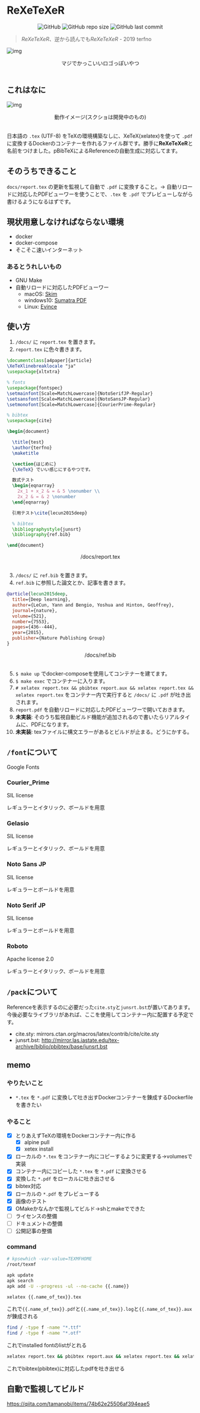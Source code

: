 # ReXeTeXeR
<div style="text-align:center;">

![GitHub](https://img.shields.io/github/license/terfno/rexetexer)  ![GitHub repo size](https://img.shields.io/github/repo-size/terfno/rexetexer)  ![GitHub last commit](https://img.shields.io/github/last-commit/terfno/rexetexer)

</div>

> *ReXeTeXeR*、逆から読んでも*ReXeTeXeR*  - 2019 terfno

![img](./design/logo.png)
<div style="text-align:center;">マジでかっこいいロゴっぽいやつ</div><br>

## これはなに
![img](design/img.png)
<div style="text-align:center;">動作イメージ(スクショは開発中のもの)</div><br>

日本語の `.tex` (UTF-8) をTeXの環境構築なしに、XeTeX(xelatex)を使って `.pdf` に変換するDockerのコンテナーを作れるファイル群です。勝手に**ReXeTeXeR**と名前をつけました。pBibTeXによるReferenceの自動生成に対応してます。

## そのうちできること
`docs/report.tex` の更新を監視して自動で `.pdf` に変換すること。→ 自動リロードに対応したPDFビューワーを使うことで、`.tex` を `.pdf` でプレビューしながら書けるようになるはずです。

## 現状用意しなければならない環境
* docker
* docker-compose
* そこそこ速いインターネット

### あるとうれしいもの
* GNU Make
* 自動リロードに対応したPDFビューワー
  * macOS: [Skim](https://skim-app.sourceforge.io/)
  * windows10: [Sumatra PDF](https://www.sumatrapdfreader.org/)
  * Linux: [Evince](https://wiki.gnome.org/Apps/Evince)

## 使い方
1. `/docs/` に `report.tex` を置きます。
2. `report.tex` に色々書きます。

```tex
\documentclass[a4paper]{article}
\XeTeXlinebreaklocale "ja"
\usepackage{xltxtra}

% fonts
\usepackage{fontspec}
\setmainfont[Scale=MatchLowercase]{NotoSerifJP-Regular}
\setsansfont[Scale=MatchLowercase]{NotoSansJP-Regular}
\setmonofont[Scale=MatchLowercase]{CourierPrime-Regular}

% bibtex
\usepackage{cite}

\begin{document}

  \title{test}
  \author{terfno}
  \maketitle

  \section{はじめに}
  {\XeTeX} でいい感じにするやつです。

  数式テスト
  \begin{eqnarray}
    2x_1 + x_2 & = & 5 \nonumber \\
    2x_2 & = & 2 \nonumber
  \end{eqnarray}

  引用テスト\cite{lecun2015deep}

  % bibtex
  \bibliographystyle{junsrt}
  \bibliography{ref.bib}

\end{document}

```
<div style="text-align:center;"> /docs/report.tex</div><br>

3. `/docs/` に `ref.bib` を置きます。
4. `ref.bib` に参照した論文とか、記事を書きます。

```bib
@article{lecun2015deep,
  title={Deep learning},
  author={LeCun, Yann and Bengio, Yoshua and Hinton, Geoffrey},
  journal={nature},
  volume={521},
  number={7553},
  pages={436--444},
  year={2015},
  publisher={Nature Publishing Group}
}
```
<div style="text-align:center;"> /docs/ref.bib</div><br>

5. `$ make up` でdocker-composeを使用してコンテナーを建てます。
6. `$ make exec` でコンテナーに入ります。
7. `# xelatex report.tex && pbibtex report.aux && xelatex report.tex && xelatex report.tex` をコンテナー内で実行すると `/docs/` に `.pdf` が吐き出されます。
8. `report.pdf` を自動リロードに対応したPDFビューワーで開いておきます。
9. **未実装**: そのうち監視自動ビルド機能が追加されるので書いたらリアルタイムに、PDFになります。
10. **未実装**: texファイルに構文エラーがあるとビルドが止まる。どうにかする。

## `/font`について
Google Fonts

### Courier_Prime
SIL license

レギュラーとイタリック、ボールドを用意

### Gelasio
SIL license

レギュラーとイタリック、ボールドを用意

### Noto Sans JP
SIL license

レギュラーとボールドを用意

### Noto Serif JP
SIL license

レギュラーとボールドを用意

### Roboto
Apache license 2.0

レギュラーとイタリック、ボールドを用意

## `/pack`について
Referenceを表示するのに必要だった`cite.sty`と`junsrt.bst`が置いてあります。今後必要なライブラリがあれば、ここを使用してコンテナー内に配置する予定です。

* cite.sty: mirrors.ctan.org/macros/latex/contrib/cite/cite.sty
* junsrt.bst: http://mirror.las.iastate.edu/tex-archive/biblio/pbibtex/base/junsrt.bst


## memo
### やりたいこと
* `*.tex` を `*.pdf` に変換して吐き出すDockerコンテナーを錬成するDockerfileを書きたい

### やること
* [x] とりあえずTeXの環境をDockerコンテナー内に作る
  * [x] alpine pull
  * [x] xetex install
* [x] ローカルの `*.tex` をコンテナー内にコピーするように変更する→volumesで実装
* [x] コンテナー内にコピーした `*.tex` を `*.pdf` に変換させる
* [x] 変換した `*.pdf` をローカルに吐き出させる
* [x] bibtex対応
* [x] ローカルの `*.pdf` をプレビューする
* [x] 画像のテスト
* [x] OMakeかなんかで監視してビルド→shとmakeでできた
* [ ] ライセンスの整備
* [ ] ドキュメントの整備
* [ ] 公開記事の整備

### command
```sh
# kpsewhich -var-value=TEXMFHOME
/root/texmf
```

```sh
apk update
apk search
apk add -U --progress -ul --no-cache {{.name}}
```

```sh
xelatex {{.name_of_tex}}.tex
```
これで`{{.name_of_tex}}.pdf`と`{{.name_of_tex}}.log`と`{{.name_of_tex}}.aux`が錬成される

```sh
find / -type f -name "*.ttf"
find / -type f -name "*.otf"
```
これでinstalled fontのlistがとれる

```sh
xelatex report.tex && pbibtex report.aux && xelatex report.tex && xelatex report.tex
```
これでbibtex(pbibtex)に対応したpdfを吐き出せる

## 自動で監視してビルド
https://qiita.com/tamanobi/items/74b62e25506af394eae5
